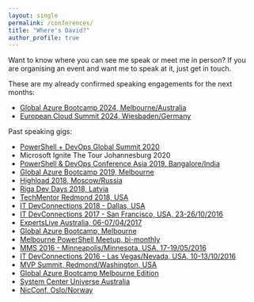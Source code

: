 ```yaml
---
layout: single
permalink: /conferences/
title: "Where's David?"
author_profile: true
---
```


Want to know where you can see me speak or meet me in person?
If you are organising an event and want me to speak at it, just get in touch.

These are my already confirmed speaking engagements for the next months:

- [Global Azure Bootcamp 2024, Melbourne/Australia](https://melbourneazurebootcamp.com/)
- [European Cloud Summit 2024, Wiesbaden/Germany](https://cloudsummit.eu/)

Past speaking gigs:

- [PowerShell + DevOps Global Summit 2020](https://my.eventraft.com/PowerShell2020)
- Microsoft Ignite The Tour Johannesburg 2020
- [PowerShell & DevOps Conference Asia 2019, Bangalore/India](http://psconf.asia/)
- [Global Azure Bootcamp 2019, Melbourne](https://globalazure.me/)
- [Highload 2018, Moscow/Russia](https://www.highload.ru/)
- [Riga Dev Days 2018, Latvia](http://rigadevdays.lv)
- [TechMentor Redmond 2018, USA](https://techmentorevents.com/events/redmond-2018)
- [IT DevConnections 2018 - Dallas, USA](http://www.itdevconnections.com)
- [IT DevConnections 2017 - San Francisco, USA, 23-26/10/2016](http://www.itdevconnections.com)
- [ExpertsLive Australia, 06-07/04/2017](https://www.expertslive.org.au/)
- [Global Azure Bootcamp, Melbourne](https://global.azurebootcamp.net/)
- [Melbourne PowerShell Meetup, bi-monthly](http://www.meetup.com/Melbourne-PowerShell-Meetup/)
- [MMS 2016 - Minneapolis/Minnesota, USA, 17-19/05/2016](http://mmsmoa.com/)
- [IT DevConnections 2016 - Las Vegas/Nevada, USA, 10-13/10/2016](http://www.itdevconnections.com)
- [MVP Summit, Redmond/Washington, USA](https://mvp.microsoft.com/summit)
- [Global Azure Bootcamp Melbourne Edition](http://melbourne.azurebootcamp.net/)
- [System Center Universe Australia](http://systemcenteruniverse.asia/australia/)
- [NicConf, Oslo/Norway](http://www.nicconf.com/)

